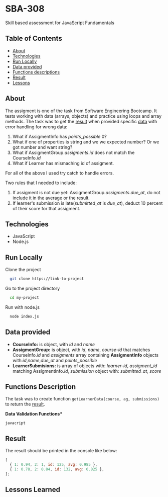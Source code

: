 # SBA-308

Skill based assessment for JavaScript Fundamentals

## Table of Contents

- [About](#about)
- [Technologies](#technologies)
- [Run Locally](#run-locally)
- [Data provided](#data-provided)
- [Functions descriptions](#functions)
- [Result](#result)
- [Lessons](#lessons-learned)

## About

The assigment is one of the task from Software Engineering Bootcamp. It tests working with data (arrays, objects) and practice using loops and array methods.
The task was to get the [result](#result) when provided specific [data](#data-provided) with error handling for wrong data:

1. What if AssigmentInfo has _points_possible_ 0?
2. What if one of properties is string and we we expected number? Or we got number and want string?
3. What if AssigmentGroup._assigments_._id_ does not match the CourseInfo._id_
4. What if Learner has mismaching id of assigment.

For all of the above I used try catch to handle errors.

Two rules that I needed to include:

1. If assigment is not due yet: AssigmentGroup._assigments_._due_at_, do not include it in the average or the result.
2. If learner's submission is late(_submitted_at_ is _due_at_), deduct 10 percent of their score for that assigment.

## Technologies

- JavaScript
- Node.js

## Run Locally

Clone the project

```bash
  git clone https://link-to-project
```

Go to the project directory

```bash
  cd my-project
```

Run with node.js

```bash
  node index.js
```

## Data provided

- **CourseInfo:** is object, with _id_ and _name_
- **AssigmentGroup:** is object, with _id_, _name_, _course-id_ that matches CourseInfo._id_ and _assigments_ array containing **AssigmentInfo** objects with:_id_,_name_,_due_at_ and _points_possible_
- **LearnerSubmisions:** is array of objects with: _learner-id_, _assigment_id_ matching AssigmentInfo._id_, _submission_ object with: _submitted_at_, _score_

## Functions Description

The task was to create function `getLearnerData(course, ag, submissions)` to return the [result](#result).

**Data Validation Functions\***

`javacript`

## Result

The result should be printed in the console like below:

```javascript
[
  { 1: 0.94, 2: 1, id: 125, avg: 0.985 },
  { 1: 0.78, 2: 0.84, id: 132, avg: 0.825 },
];
```

## Lessons Learned

